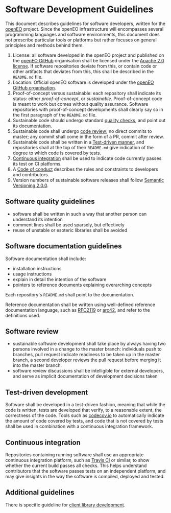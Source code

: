 # Software Development Guidelines

This document describes guidelines for software developers, written for the [openEO](http://openeo.org) project.
Since the openEO infrastructure will encompasses several programming languages and software environments, this document does not prescribe particular tools or platforms but rather focuses on general principles and methods behind them.

1. License: all software developed in the openEO project and published on the [openEO GitHub](http://github.com/open-eo/) organisation shall be licensed under the [Apache 2.0 license](LICENSE). If software repositories deviate from this, or contain code or other artifacts that deviates from this, this shall be described in the `README.md` file.
2. Location: Official openEO software is developed under the [openEO GitHub organisation](https://github.com/open-EO/).
3. Proof-of-concept versus sustainable: each repository shall indicate its status: either _proof-of-concept_, or _sustainable_. Proof-of-concept code is meant to work but comes without quality assurance. Software repositories with proof-of-concept developments shall clearly say so in the first paragraph of the `README.md` file.
4. Sustainable code should undergo standard [quality checks](#software-quality-guidelines), and point out its [documentation](#software-documentation-guidelines).
5. Sustainable code shall undergo [code review](#software-review); no direct commits to master; any commit shall come in the form of a PR, commit after review.
6. Sustainable code shall be written in a [Test-driven manner](test-driven-development), and repositories shall at the top of their `README.md` give indication of the degree to which code is covered by tests.
7. [Continuous integration](#continuous-integration) shall be used to indicate code currently passes its test on CI platforms.
8. A [Code of conduct](codeofconduct.md) describes the rules and constraints to developers and contributors.
9. Version numbers of sustainable software releases shall follow [Semantic Versioning 2.0.0](http://semver.org).  

## Software quality guidelines

* software shall be written in such a way that another person can understand its intention
* comment lines shall be used sparsely, but effectively
* reuse of unstable or esoteric libraries shall be avoided

## Software documentation guidelines

Software documentation shall include:
* installation instructions
* usage instructions
* explain in detail the intention of the software
* pointers to reference documents explaining overarching concepts 

Each repository's `README.md` shall point to the documentation.

Reference documentation shall be written using well-defined reference documentation language, such as [RFC2119](https://tools.ietf.org/html/rfc2119) or [arc42](http://arc42.org), and refer to the definitions used.

## Software review

* sustainable software development shall take place by always having two persons involved in a change to the master branch: individuals push to branches, pull request indicate readiness to be taken up in the master branch, a second developer reviews the pull request before merging it into the master branch.
* software review discussions shall be intelligible for external developers, and serve as implicit documentation of development decisions taken

## Test-driven development

Software shall be developed in a test-driven fashion, meaning that while the code is written, tests are developed that verify, to a reasonable extent, the correctness of the code. Tools such as [codecov.io](https://codecov.io/) to automatically indicate the amount of code covered by tests, and code that is not covered by tests shall be used in combination with a continuous integration framework.

## Continuous integration

Repositories containing running software shall use an appropriate continuous integration platform, such as [Travis CI](https://travis-ci.org/) or similar, to show whether the current build passes all checks. This helps understand contributors that the software passes tests on an independent platform, and may give insights in the way the software is compiled, deployed and tested.

## Additional guidelines

There is specific guideline for [client library development](guidelines-clients.md).